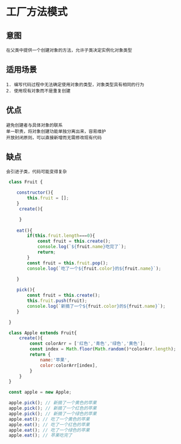 # 工厂方法模式

## 意图
    在父类中提供一个创建对象的方法，允许子类决定实例化对象类型

## 适用场景

    1. 编写代码过程中无法确定使用对象的类型，对象类型具有相同的行为
    2. 使用现有对象而不是重复创建


## 优点
    避免创建者与具体对象的联系
    单一职责，将对象创建功能单独分离出来，容易维护
    开放封闭原则，可以直接新增而无需修改现有代码


## 缺点
    会引进子类，代码可能变得复杂

```JavaScript
 class Fruit {

    constructor(){
        this.fruit = [];
    }
     create(){

     }
     
    eat(){
        if(this.fruit.length===0){
            const fruit = this.create();
            console.log(`${fruit.name}吃完了`);
            return;
        }
        const fruit = this.fruit.pop();
        console.log(`吃了一个${fruit.color}的${fruit.name}`);

    }
     
    pick(){
        const fruit = this.create();
        this.fruit.push(fruit);
        console.log(`新摘了一个${fruit.color}的${fruit.name}`);
    }

 }

 class Apple extends Fruit{
     create(){
         const colorArr = ['红色','青色','绿色','黄色'];
         const index = Math.floor(Math.random()*colorArr.length);
         return {
             name:'苹果',
             color:colorArr[index],
         }
     }
 }

 const apple = new Apple;

 apple.pick(); // 新摘了一个黄色的苹果
 apple.pick(); // 新摘了一个红色的苹果
 apple.pick(); // 新摘了一个绿色的苹果
 apple.eat(); // 吃了一个黄色的苹果
 apple.eat(); // 吃了一个红色的苹果
 apple.eat(); // 吃了一个绿色的苹果
 apple.eat(); // 苹果吃完了
```

